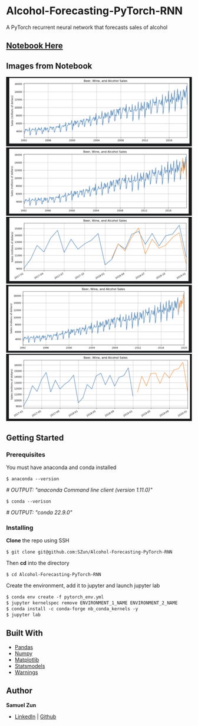# Alcohol-Forecasting-PyTorch-RNN
A PyTorch recurrent neural network that forecasts sales of alcohol

## [Notebook Here](https://github.com/SZun/Alcohol-Forecasting-PyTorch-RNN/blob/main/Alcohol-Forecasting-PyTorch-RNN.ipynb)

## Images from Notebook

![](./assets/original-data.png)
![](./assets/train-forecast.png)
![](./assets/train-forecast-close.png)
![](./assets/test-forecast.png)
![](./assets/test-forecast-close.png)

## Getting Started

### Prerequisites

You must have anaconda and conda installed

```
$ anaconda --version
```
*# OUTPUT: "anaconda Command line client (version 1.11.0)"*
```
$ conda --verison
```
*# OUTPUT: "conda 22.9.0"*


### Installing

**Clone** the repo using SSH

```
$ git clone git@github.com:SZun/Alcohol-Forecasting-PyTorch-RNN
```

Then **cd** into the directory

```
$ cd Alcohol-Forecasting-PyTorch-RNN
```

Create the environment, add it to jupyter and launch jupyter lab

```
$ conda env create -f pytorch_env.yml
$ jupyter kernelspec remove ENVIRONMENT_1_NAME ENVIRONMENT_2_NAME
$ conda install -c conda-forge nb_conda_kernels -y
$ jupyter lab
```

## Built With

- [Pandas](https://pandas.pydata.org/docs/#)
- [Numpy](https://numpy.org/)
- [Matplotlib](https://matplotlib.org/stable/index.html)
- [Statsmodels](https://www.statsmodels.org/stable/index.html#)
- [Warnings](https://docs.python.org/3/library/warnings.html)

## Author

**Samuel Zun** 
- [LinkedIn](https://www.linkedin.com/in/szun/) | [Github](https://github.com/SZun)